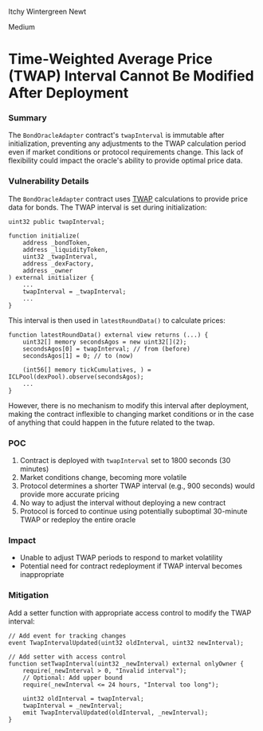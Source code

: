 Itchy Wintergreen Newt

Medium

# Time-Weighted Average Price (TWAP) Interval Cannot Be Modified After Deployment

### Summary
The `BondOracleAdapter` contract's `twapInterval` is immutable after initialization, preventing any adjustments to the TWAP calculation period even if market conditions or protocol requirements change. This lack of flexibility could impact the oracle's ability to provide optimal price data.

### Vulnerability Details
The `BondOracleAdapter` contract uses [TWAP](https://github.com/sherlock-audit/2024-12-plaza-finance/blob/main/plaza-evm/src/BondOracleAdapter.sol#L24) calculations to provide price data for bonds. The TWAP interval is set during initialization:

```solidity
uint32 public twapInterval;

function initialize(
    address _bondToken,
    address _liquidityToken,
    uint32 _twapInterval,
    address _dexFactory,
    address _owner
) external initializer {
    ...
    twapInterval = _twapInterval;
    ...
}
```

This interval is then used in `latestRoundData()` to calculate prices:

```solidity
function latestRoundData() external view returns (...) {
    uint32[] memory secondsAgos = new uint32[](2);
    secondsAgos[0] = twapInterval; // from (before)
    secondsAgos[1] = 0; // to (now)
    
    (int56[] memory tickCumulatives, ) = ICLPool(dexPool).observe(secondsAgos);
    ...
}
```

However, there is no mechanism to modify this interval after deployment, making the contract inflexible to changing market conditions or in the case of anything that could happen in the future related to the twap.

### POC
1. Contract is deployed with `twapInterval` set to 1800 seconds (30 minutes)
2. Market conditions change, becoming more volatile
3. Protocol determines a shorter TWAP interval (e.g., 900 seconds) would provide more accurate pricing
4. No way to adjust the interval without deploying a new contract
5. Protocol is forced to continue using potentially suboptimal 30-minute TWAP or redeploy the entire oracle

### Impact
- Unable to adjust TWAP periods to respond to market volatility
- Potential need for contract redeployment if TWAP interval becomes inappropriate

### Mitigation
Add a setter function with appropriate access control to modify the TWAP interval:

```solidity
// Add event for tracking changes
event TwapIntervalUpdated(uint32 oldInterval, uint32 newInterval);

// Add setter with access control
function setTwapInterval(uint32 _newInterval) external onlyOwner {
    require(_newInterval > 0, "Invalid interval");
    // Optional: Add upper bound
    require(_newInterval <= 24 hours, "Interval too long");
    
    uint32 oldInterval = twapInterval;
    twapInterval = _newInterval;
    emit TwapIntervalUpdated(oldInterval, _newInterval);
}
```